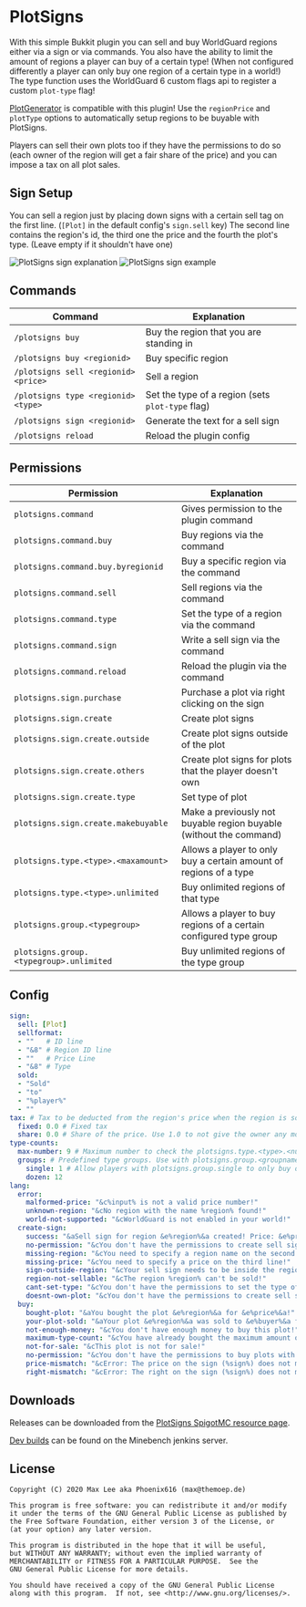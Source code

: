 # PlotSigns
With this simple Bukkit plugin you can sell and buy WorldGuard regions either via a sign or via commands. You also have the ability to limit the amount of regions a player can buy of a certain type! (When not configured differently a player can only buy one region of a certain type in a world!) The type function uses the WorldGuard 6 custom flags api to register a custom `plot-type` flag!

[PlotGenerator](https://github.com/Minebench/PlotGenerator/) is compatible with this plugin! Use the `regionPrice` and `plotType` options to automatically setup regions to be buyable with PlotSigns.

Players can sell their own plots too if they have the permissions to do so (each owner of the region will get a fair share of the price) and you can impose a tax on all plot sales.

## Sign Setup

You can sell a region just by placing down signs with a certain sell tag on the first line. (`[Plot]` in the default config's `sign.sell` key) The second line contains the region's id, the third one the price and the fourth the plot's type. (Leave empty if it shouldn't have one)

![PlotSigns sign explanation](https://lambda.sx/TIW.png) ![PlotSigns sign example](https://lambda.sx/V1j.png)

## Commands

| Command                             | Explanation                                       |
|-------------------------------------|---------------------------------------------------|
| `/plotsigns buy`                    | Buy the region that you are standing in           |
| `/plotsigns buy <regionid>`         | Buy specific region                               |
| `/plotsigns sell <regionid> <price>`| Sell a region                                     |
| `/plotsigns type <regionid> <type>` | Set the type of a region (sets `plot-type` flag)  |
| `/plotsigns sign <regionid>`        | Generate the text for a sell sign                 |
| `/plotsigns reload`                 | Reload the plugin config                          |

## Permissions

| Permission                              | Explanation                                                         |
|-----------------------------------------|---------------------------------------------------------------------|
| `plotsigns.command`                     | Gives permission to the plugin command                              |
| `plotsigns.command.buy`                 | Buy regions via the command                                         |
| `plotsigns.command.buy.byregionid`      | Buy a specific region via the command                               |
| `plotsigns.command.sell`                | Sell regions via the command                                        |
| `plotsigns.command.type`                | Set the type of a region via the command                            |
| `plotsigns.command.sign`                | Write a sell sign via the command                                   |
| `plotsigns.command.reload`              | Reload the plugin via the command                                   |
| `plotsigns.sign.purchase`               | Purchase a plot via right clicking on the sign                      |
| `plotsigns.sign.create`                 | Create plot signs                                                   |
| `plotsigns.sign.create.outside`         | Create plot signs outside of the plot                               |
| `plotsigns.sign.create.others`          | Create plot signs for plots that the player doesn't own             |
| `plotsigns.sign.create.type`            | Set type of plot                                                    |
| `plotsigns.sign.create.makebuyable`     | Make a previously not buyable region buyable (without the command)  |
| `plotsigns.type.<type>.<maxamount>`     | Allows a player to only buy a certain amount of regions of a type   |
| `plotsigns.type.<type>.unlimited`       | Buy onlimited regions of that type                                  |
| `plotsigns.group.<typegroup>`           | Allows a player to buy regions of a certain configured type group   |
| `plotsigns.group.<typegroup>.unlimited` | Buy unlimited regions of the type group                             |

## Config

```yaml
sign:
  sell: [Plot]
  sellformat:
  - ""   # ID line
  - "&8" # Region ID line
  - ""   # Price Line
  - "&8" # Type
  sold:
  - "Sold"
  - "to"
  - "%player%"
  - ""
tax: # Tax to be deducted from the region's price when the region is sold to another user
  fixed: 0.0 # Fixed tax
  share: 0.0 # Share of the price. Use 1.0 to not give the owner any money at all
type-counts:
  max-number: 9 # Maximum number to check the plotsigns.type.<type>.<number> permission for
  groups: # Predefined type groups. Use with plotsigns.group.<groupname>
    single: 1 # Allow players with plotsigns.group.single to only buy one region of that type in a world
    dozen: 12
lang:
  error:
    malformed-price: "&c%input% is not a valid price number!"
    unknown-region: "&cNo region with the name %region% found!"
    world-not-supported: "&cWorldGuard is not enabled in your world!"
  create-sign:
    success: "&aSell sign for region &e%region%&a created! Price: &e%price%&a, Type: &e%type%"
    no-permission: "&cYou don't have the permissions to create sell signs!"
    missing-region: "&cYou need to specify a region name on the second line!"
    missing-price: "&cYou need to specify a price on the third line!"
    sign-outside-region: "&cYour sell sign needs to be inside the region!"
    region-not-sellable: "&cThe region %region% can't be sold!"
    cant-set-type: "&cYou don't have the permissions to set the type of a region!"
    doesnt-own-plot: "&cYou don't have the permissions to create sell signs for plots that you don't own!"
  buy:
    bought-plot: "&aYou bought the plot &e%region%&a for &e%price%&a!"
    your-plot-sold: "&aYour plot &e%region%&a was sold to &e%buyer%&a for &e%price%&a! You've earned &e%earned%&a"
    not-enough-money: "&cYou don't have enough money to buy this plot!"
    maximum-type-count: "&cYou have already bought the maximum amount of plots of the type %type%!"
    not-for-sale: "&cThis plot is not for sale!"
    no-permission: "&cYou don't have the permissions to buy plots with sell signs!"
    price-mismatch: "&cError: The price on the sign (%sign%) does not match the price configured for this region (%region%)"
    right-mismatch: "&cError: The right on the sign (%sign%) does not match the right configured for this region (%region%)"
```

## Downloads

Releases can be downloaded from the [PlotSigns SpigotMC resource page](https://www.spigotmc.org/resources/plotsigns.33847/).

[Dev builds](https://ci.minebench.de/job/PlotSigns/) can be found on the Minebench jenkins server.

## License

```
Copyright (C) 2020 Max Lee aka Phoenix616 (max@themoep.de)

This program is free software: you can redistribute it and/or modify
it under the terms of the GNU General Public License as published by
the Free Software Foundation, either version 3 of the License, or
(at your option) any later version.

This program is distributed in the hope that it will be useful,
but WITHOUT ANY WARRANTY; without even the implied warranty of
MERCHANTABILITY or FITNESS FOR A PARTICULAR PURPOSE.  See the
GNU General Public License for more details.

You should have received a copy of the GNU General Public License
along with this program.  If not, see <http://www.gnu.org/licenses/>.
```
